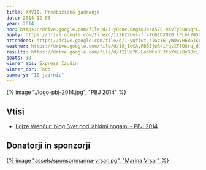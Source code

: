 ```yaml
---
title: XXVII. Predbožično jadranje
date: 2014-12-03
year: 2014
nor: https://drive.google.com/file/d/1-y8cneC6ngAqJssa57C-mXvTy5u8SqrL/view?usp=sharing
apply: https://drive.google.com/file/d/1i2hZzUnsvf_vTC61DXOZ0_tPLbl2W5Ow/view?usp=sharing
attendees: https://drive.google.com/file/d/1-yOflwt_zIGzY6-yWOw7H6BG1KAxbxJU/view?usp=sharing
weather: https://drive.google.com/file/d/18jIqCAyPD5IjuR4iYqsXT8Q8rq_d7sjj/view?usp=sharing
results: https://drive.google.com/file/d/12IUd7K-Lo5M6s0FJtoYmLz8y88xiTFXW/view?usp=sharing
boats: 10
winner_abs: Express Izudin
winner_cor: Fado
summary: "10 jadrnic"
---
```


{% image "./logo-pbj-2014.jpg", "PBJ 2014" %}

## Vtisi
 - [Lojze Vrenčur: blog Svet pod lahkimi nogami - PBJ 2014](http://ab.vrencur.info/2014/12/xxvii-predbozicno-jadranje.html)

## Donatorji in sponzorji

[{% image "assets/sponsor/marina-vrsar.jpg", "Marina Vrsar" %}](http://montraker.hr/)
